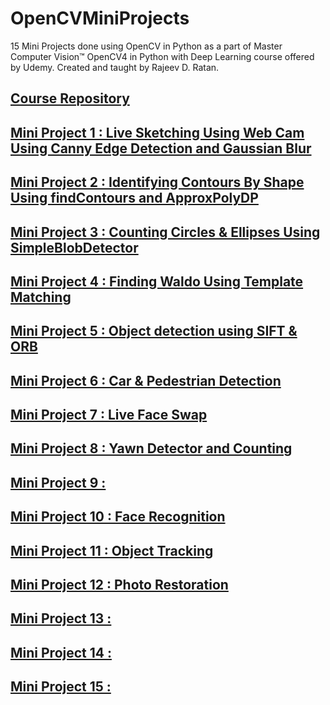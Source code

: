 # OpenCVMiniProjects

15 Mini Projects done using OpenCV in Python as a part of Master Computer Vision™ OpenCV4 in Python with Deep Learning course offered by Udemy. Created and taught by Rajeev D. Ratan.

## [Course Repository](https://github.com/MBadriNarayanan/ComputerVisionWithOpenCV4UsingDeepLearning)

## [Mini Project 1 : Live Sketching Using Web Cam Using Canny Edge Detection and Gaussian Blur](https://github.com/MBadriNarayanan/OpenCVMiniProjects/blob/master/Live%20Sketching%20Using%20Web%20Cam.ipynb)

## [Mini Project 2 : Identifying Contours By Shape Using findContours and ApproxPolyDP](https://github.com/MBadriNarayanan/OpenCVMiniProjects/blob/master/Identifying%20Contours%20By%20Shape.ipynb)

## [Mini Project 3 : Counting Circles & Ellipses Using SimpleBlobDetector](https://github.com/MBadriNarayanan/OpenCVMiniProjects/blob/master/Counting%20Circles%20%26%20Ellipses.ipynb)

## [Mini Project 4 : Finding Waldo Using Template Matching](https://github.com/MBadriNarayanan/OpenCVMiniProjects/blob/master/Finding%20Waldo.ipynb)

## [Mini Project 5 : Object detection using SIFT & ORB](https://github.com/MBadriNarayanan/OpenCVMiniProjects/blob/master/Object%20Detection%20using%20SIFT%20%26%20ORB.ipynb)

## [Mini Project 6 : Car & Pedestrian Detection](https://github.com/MBadriNarayanan/OpenCVMiniProjects/blob/master/Car%20%26%20Pedestrian%20Detection.ipynb)

## [Mini Project 7 : Live Face Swap](https://github.com/MBadriNarayanan/OpenCVMiniProjects/blob/master/Live%20Face%20Swap.ipynb) 

## [Mini Project 8 : Yawn Detector and Counting](https://github.com/MBadriNarayanan/OpenCVMiniProjects/blob/master/Yawn%20Detector%20and%20Counting.ipynb)

## [Mini Project 9 : ]()

## [Mini Project 10 : Face Recognition](https://github.com/MBadriNarayanan/OpenCVMiniProjects/blob/master/Face%20Recognition.ipynb)

## [Mini Project 11 : Object Tracking](https://github.com/MBadriNarayanan/OpenCVMiniProjects/blob/master/Object%20Tracking.ipynb)

## [Mini Project 12 : Photo Restoration](https://github.com/MBadriNarayanan/OpenCVMiniProjects/blob/master/Photo%20Restoration.ipynb)

## [Mini Project 13 : ]()

## [Mini Project 14 : ]()

## [Mini Project 15 : ]()

